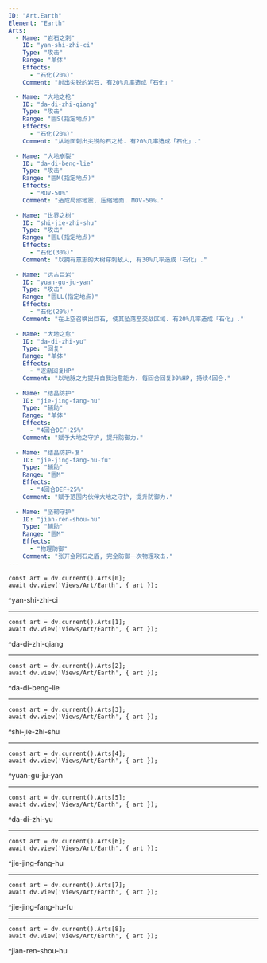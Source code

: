```yaml
---
ID: "Art.Earth"
Element: "Earth"
Arts:
  - Name: "岩石之刺"
    ID: "yan-shi-zhi-ci"
    Type: "攻击"
    Range: "单体"
    Effects:
      - "石化(20%)"
    Comment: "射出尖锐的岩石. 有20%几率造成「石化」"

  - Name: "大地之枪"
    ID: "da-di-zhi-qiang"
    Type: "攻击"
    Range: "圆S(指定地点)"
    Effects:
      - "石化(20%)"
    Comment: "从地面刺出尖锐的石之枪. 有20%几率造成「石化」."
    
  - Name: "大地崩裂"
    ID: "da-di-beng-lie"
    Type: "攻击"
    Range: "圆M(指定地点)"
    Effects:
      - "MOV-50%"
    Comment: "造成局部地震, 压缩地面. MOV-50%."
    
  - Name: "世界之树"
    ID: "shi-jie-zhi-shu"
    Type: "攻击"
    Range: "圆L(指定地点)"
    Effects:
      - "石化(30%)"
    Comment: "以拥有意志的大树穿刺敌人, 有30%几率造成「石化」."
    
  - Name: "远古巨岩"
    ID: "yuan-gu-ju-yan"
    Type: "攻击"
    Range: "圆LL(指定地点)"
    Effects:
      - "石化(20%)"
    Comment: "在上空召唤出巨石, 使其坠落至交战区域. 有20%几率造成「石化」."
    
  - Name: "大地之愈"
    ID: "da-di-zhi-yu"
    Type: "回复"
    Range: "单体"
    Effects:
      - "逐渐回复HP"
    Comment: "以地脉之力提升自我治愈能力. 每回合回复30%HP, 持续4回合."
    
  - Name: "结晶防护"
    ID: "jie-jing-fang-hu"
    Type: "辅助"
    Range: "单体"
    Effects:
      - "4回合DEF+25%"
    Comment: "赋予大地之守护, 提升防御力."
    
  - Name: "结晶防护·复"
    ID: "jie-jing-fang-hu-fu"
    Type: "辅助"
    Range: "圆M"
    Effects:
      - "4回合DEF+25%"
    Comment: "赋予范围内伙伴大地之守护, 提升防御力."
    
  - Name: "坚韧守护"
    ID: "jian-ren-shou-hu"
    Type: "辅助"
    Range: "圆M"
    Effects:
      - "物理防御"
    Comment: "张开金刚石之盾, 完全防御一次物理攻击."
---
```

```dataviewjs
const art = dv.current().Arts[0];
await dv.view('Views/Art/Earth', { art });
```
^yan-shi-zhi-ci

---

```dataviewjs
const art = dv.current().Arts[1];
await dv.view('Views/Art/Earth', { art });
```
^da-di-zhi-qiang

---

```dataviewjs
const art = dv.current().Arts[2];
await dv.view('Views/Art/Earth', { art });
```
^da-di-beng-lie

---

```dataviewjs
const art = dv.current().Arts[3];
await dv.view('Views/Art/Earth', { art });
```
^shi-jie-zhi-shu

---

```dataviewjs
const art = dv.current().Arts[4];
await dv.view('Views/Art/Earth', { art });
```
^yuan-gu-ju-yan

---

```dataviewjs
const art = dv.current().Arts[5];
await dv.view('Views/Art/Earth', { art });
```
^da-di-zhi-yu

---

```dataviewjs
const art = dv.current().Arts[6];
await dv.view('Views/Art/Earth', { art });
```
^jie-jing-fang-hu

---

```dataviewjs
const art = dv.current().Arts[7];
await dv.view('Views/Art/Earth', { art });
```
^jie-jing-fang-hu-fu

---

```dataviewjs
const art = dv.current().Arts[8];
await dv.view('Views/Art/Earth', { art });
```
^jian-ren-shou-hu